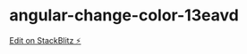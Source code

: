 # angular-change-color-13eavd

[Edit on StackBlitz ⚡️](https://stackblitz.com/edit/angular-change-color-13eavd)